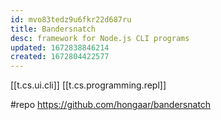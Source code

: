 ```yaml
---
id: mvo83tedz9u6fkr22d687ru
title: Bandersnatch
desc: framework for Node.js CLI programs
updated: 1672838846214
created: 1672804422577
---
```


[[t.cs.ui.cli]] [[t.cs.programming.repl]]

#repo https://github.com/hongaar/bandersnatch